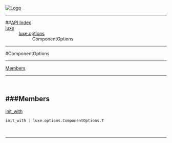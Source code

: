 
[![Logo](../../../images/logo.png)](../../../index.html)

---


##[API Index](../../../api/index.html#luxe.options)   
[luxe](../)     
&emsp;&emsp;&emsp;[luxe.options](./)   
&emsp;&emsp;&emsp;&emsp;&emsp;&emsp;ComponentOptions

---

#ComponentOptions


---


[Members](#Members)   


---

&nbsp;   

<a class="lift" name="Members" ></a>
###Members   
---
<a class="lift" name="init_with" href="#init_with">init_with</a>



`init_with : luxe.options.ComponentOptions.T`

<span class="small_desc_flat">  </span>   



&nbsp;
&nbsp;
&nbsp;

---  


&nbsp;   
&nbsp;   